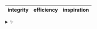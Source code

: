 | integrity | efficiency | inspiration |
| :-------: | :--------: | :---------: |

<details>
  <summary>✨</summary>
  These words are chosen at random each day. New words will appear here tomorrow morning.
</details>